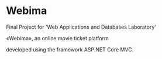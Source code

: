 # Webima

Final Project for 'Web Applications and Databases Laboratory'

«Webima», an online movie ticket platform

developed using the framework ASP.NET Core MVC.
